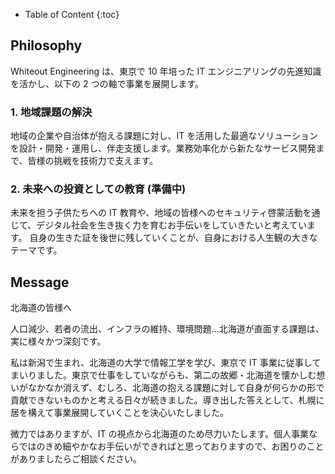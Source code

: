 - Table of Content
{:toc}

## Philosophy

Whiteout Engineering は、東京で 10 年培った IT エンジニアリングの先進知識を活かし、以下の 2 つの軸で事業を展開します。

### 1. 地域課題の解決

地域の企業や自治体が抱える課題に対し、IT を活用した最適なソリューションを設計・開発・運用し、伴走支援します。業務効率化から新たなサービス開発まで、皆様の挑戦を技術力で支えます。

### 2. 未来への投資としての教育 (準備中)

未来を担う子供たちへの IT 教育や、地域の皆様へのセキュリティ啓蒙活動を通じて、デジタル社会を生き抜く力を育むお手伝いをしていきたいと考えています。
自身の生きた証を後世に残していくことが、自身における人生観の大きなテーマです。

## Message

北海道の皆様へ

人口減少、若者の流出、インフラの維持、環境問題…北海道が直面する課題は、実に様々かつ深刻です。

私は新潟で生まれ、北海道の大学で情報工学を学び、東京で IT 事業に従事してまいりました。東京で仕事をしていながらも、第二の故郷・北海道を懐かしむ想いがなかなか消えず、むしろ、北海道の抱える課題に対して自身が何らかの形で貢献できないものかと考える日々が続きました。導き出した答えとして、札幌に居を構えて事業展開していくことを決心いたしました。

微力ではありますが、IT の視点から北海道のため尽力いたします。個人事業ならではのきめ細やかなお手伝いができればと思っておりますので、お困りのことがありましたらご相談ください。